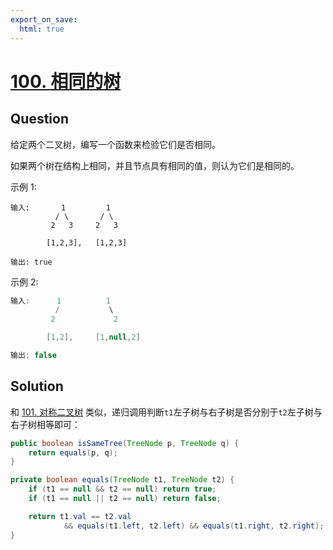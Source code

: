 ```yaml
---
export_on_save:
  html: true
---
```

    
# [100. 相同的树](https://leetcode-cn.com/problems/same-tree/submissions/)
    
## Question

给定两个二叉树，编写一个函数来检验它们是否相同。

如果两个树在结构上相同，并且节点具有相同的值，则认为它们是相同的。

示例 1:

```
输入:       1         1
          / \       / \
         2   3     2   3

        [1,2,3],   [1,2,3]

输出: true
```

示例 2:

```java
输入:      1          1
          /           \
         2             2

        [1,2],     [1,null,2]

输出: false
```

## Solution

和 [101. 对称二叉树](https://leetcode-cn.com/problems/symmetric-tree/) 类似，递归调用判断`t1`左子树与右子树是否分别于`t2`左子树与右子树相等即可：

```java
public boolean isSameTree(TreeNode p, TreeNode q) {
    return equals(p, q);
}

private boolean equals(TreeNode t1, TreeNode t2) {
    if (t1 == null && t2 == null) return true;
    if (t1 == null || t2 == null) return false;

    return t1.val == t2.val
            && equals(t1.left, t2.left) && equals(t1.right, t2.right);
}
```